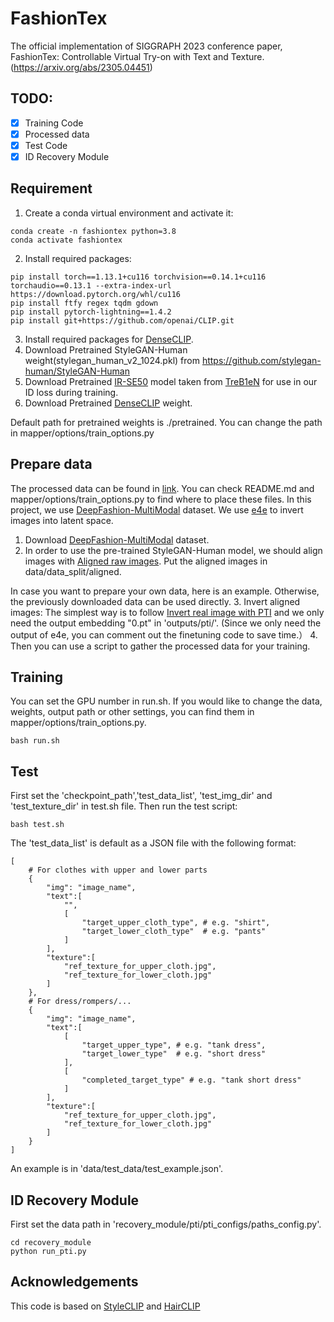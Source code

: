 # FashionTex
The official implementation of SIGGRAPH 2023 conference paper, FashionTex: Controllable Virtual Try-on with Text and Texture.
(https://arxiv.org/abs/2305.04451)

## TODO:

- [x] Training Code
- [x] Processed data
- [x] Test Code
- [x] ID Recovery Module

## Requirement
1. Create a conda virtual environment and activate it:
```shell
conda create -n fashiontex python=3.8
conda activate fashiontex
```

2. Install required packages:
```shell
pip install torch==1.13.1+cu116 torchvision==0.14.1+cu116 torchaudio==0.13.1 --extra-index-url https://download.pytorch.org/whl/cu116
pip install ftfy regex tqdm gdown 
pip install pytorch-lightning==1.4.2
pip install git+https://github.com/openai/CLIP.git
```

3. Install required packages for [DenseCLIP](https://github.com/raoyongming/DenseCLIP).
4. Download Pretrained StyleGAN-Human weight(stylegan_human_v2_1024.pkl) from  https://github.com/stylegan-human/StyleGAN-Human
5. Download Pretrained [IR-SE50](https://drive.google.com/file/d/1FS2V756j-4kWduGxfir55cMni5mZvBTv/view) model taken from [TreB1eN](https://github.com/TreB1eN/InsightFace_Pytorch) for use in our ID loss during training.
6. Download Pretrained [DenseCLIP](https://drive.google.com/file/d/1cHpWEC49qNhYAQRVrV8Ex1PJYIIB84TO/view?usp=sharing) weight.

Default path for pretrained weights is ./pretrained. You can change the path in mapper/options/train_options.py

## Prepare data
The processed data can be found in [link](https://drive.google.com/drive/folders/1u38IvuheB0p-EvB-GWxygiPZlInua9p5?usp=sharing). You can check README.md and mapper/options/train_options.py to find where to place these files.
In this project, we use [DeepFashion-MultiModal](https://github.com/yumingj/DeepFashion-MultiModal) dataset. We use [e4e](https://github.com/omertov/encoder4editing) to invert images into latent space.
1. Download [DeepFashion-MultiModal](https://github.com/yumingj/DeepFashion-MultiModal) dataset.
2. In order to use the pre-trained StyleGAN-Human model, we should align images with [Aligned raw images](https://github.com/stylegan-human/StyleGAN-Human/tree/main#aligned-raw-images). Put the aligned images in data/data_split/aligned.

In case you want to prepare your own data, here is an example. Otherwise, the previously downloaded data can be used directly.
3. Invert aligned images: The simplest way is to follow [Invert real image with PTI](https://github.com/stylegan-human/StyleGAN-Human/tree/main#invert-real-image-with-pti) and we only need the output embedding "0.pt" in  'outputs/pti/'. (Since we only need the output of e4e, you can comment out the finetuning code to save time.）
4. Then you can use a script to gather the processed data for your training. 
   

## Training
You can set the GPU number in run.sh. If you would like to change the data, weights, output path or other settings, you can find them in mapper/options/train_options.py.
```
bash run.sh
```
## Test
First set the 'checkpoint_path','test_data_list', 'test_img_dir' and 'test_texture_dir' in test.sh file. Then run the test script:
```
bash test.sh
```
The 'test_data_list' is default as a JSON file with the following format:
```
[
    # For clothes with upper and lower parts
    {
        "img": "image_name",
        "text":[
            "",
            [
                "target_upper_cloth_type", # e.g. "shirt",
                "target_lower_cloth_type"  # e.g. "pants"
            ]
        ],
        "texture":[
            "ref_texture_for_upper_cloth.jpg",
            "ref_texture_for_lower_cloth.jpg"
        ]
    },
    # For dress/rompers/...
    {
        "img": "image_name",
        "text":[
            [
                "target_upper_type", # e.g. "tank dress",
                "target_lower_type"  # e.g. "short dress"
            ],
            [
                "completed_target_type" # e.g. "tank short dress"
            ]
        ],
        "texture":[
            "ref_texture_for_upper_cloth.jpg",
            "ref_texture_for_lower_cloth.jpg"
        ]
    }
]
```
An example is in 'data/test_data/test_example.json'. 

## ID Recovery Module
First set the data path in 'recovery_module/pti/pti_configs/paths_config.py'. 
```
cd recovery_module
python run_pti.py
```

## Acknowledgements

This code is based on [StyleCLIP](https://github.com/orpatashnik/StyleCLIP) and [HairCLIP](https://github.com/wty-ustc/HairCLIP)